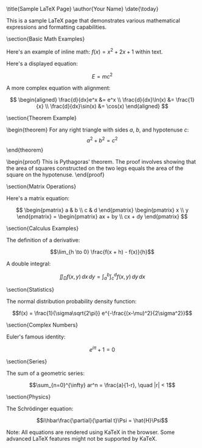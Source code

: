 \title{Sample LaTeX Page}
\author{Your Name}
\date{\today}

This is a sample LaTeX page that demonstrates various mathematical expressions and formatting capabilities.

\section{Basic Math Examples}

Here's an example of inline math: $f(x) = x^2 + 2x + 1$ within text.

Here's a displayed equation:

$$E = mc^2$$

A more complex equation with alignment:

$$
\begin{aligned}
\frac{d}{dx}e^x &= e^x \\
\frac{d}{dx}\ln(x) &= \frac{1}{x} \\
\frac{d}{dx}\sin(x) &= \cos(x)
\end{aligned}
$$

\section{Theorem Example}

\begin{theorem}
For any right triangle with sides $a$, $b$, and hypotenuse $c$:
$$a^2 + b^2 = c^2$$
\end{theorem}

\begin{proof}
This is Pythagoras' theorem. The proof involves showing that the area of squares constructed on the two legs equals the area of the square on the hypotenuse.
\end{proof}

\section{Matrix Operations}

Here's a matrix equation:

$$
\begin{pmatrix}
a & b \\
c & d
\end{pmatrix}
\begin{pmatrix}
x \\
y
\end{pmatrix} =
\begin{pmatrix}
ax + by \\
cx + dy
\end{pmatrix}
$$

\section{Calculus Examples}

The definition of a derivative:

$$\lim_{h \to 0} \frac{f(x + h) - f(x)}{h}$$

A double integral:

$$\iint_D f(x,y) \,dx\,dy = \int_a^b\int_c^d f(x,y) \,dy\,dx$$

\section{Statistics}

The normal distribution probability density function:

$$f(x) = \frac{1}{\sigma\sqrt{2\pi}} e^{-\frac{(x-\mu)^2}{2\sigma^2}}$$

\section{Complex Numbers}

Euler's famous identity:

$$e^{i\pi} + 1 = 0$$

\section{Series}

The sum of a geometric series:

$$\sum_{n=0}^{\infty} ar^n = \frac{a}{1-r}, \quad |r| < 1$$

\section{Physics}

The Schrödinger equation:

$$i\hbar\frac{\partial}{\partial t}\Psi = \hat{H}\Psi$$

Note: All equations are rendered using KaTeX in the browser. Some advanced LaTeX features might not be supported by KaTeX.
